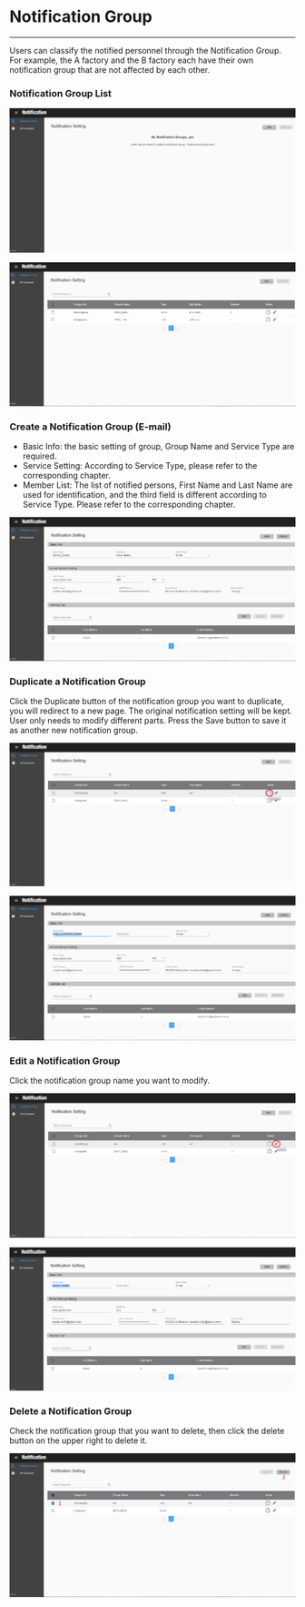 # Notification Group

---

Users can classify the notified personnel through the Notification Group. For example, the A factory and the B factory each have their own notification group that are not affected by each other.



### Notification Group List

![](/assets/notify_home_nodata.png)

![](/assets/notify_group_list.png)

### Create a Notification Group \(E-mail\)

* Basic Info: the basic setting of group, Group Name and Service Type are required.
* Service Setting: According to Service Type, please refer to the corresponding chapter.
* Member List: The list of notified persons, First Name and Last Name are used for identification, and the third field is different according to Service Type. Please refer to the corresponding chapter.

![](/assets/notify_email.png)

### Duplicate a Notification Group

Click the Duplicate button of the notification group you want to duplicate, you will redirect to a new page. The original notification setting will be kept. User only needs to modify different parts. Press the Save button to save it as another new notification group.

![](/assets/notify_group_dupbutton.png)

![](/assets/notify_group_duplicate.png)

### Edit a Notification Group

Click the notification group name you want to modify.

![](/assets/notify_group_updatebutton.png)

![](/assets/notify_group_update.png)

### Delete a Notification Group

Check the notification group that you want to delete, then click the delete button on the upper right to delete it.

![](/assets/notify_group_delete.png)

